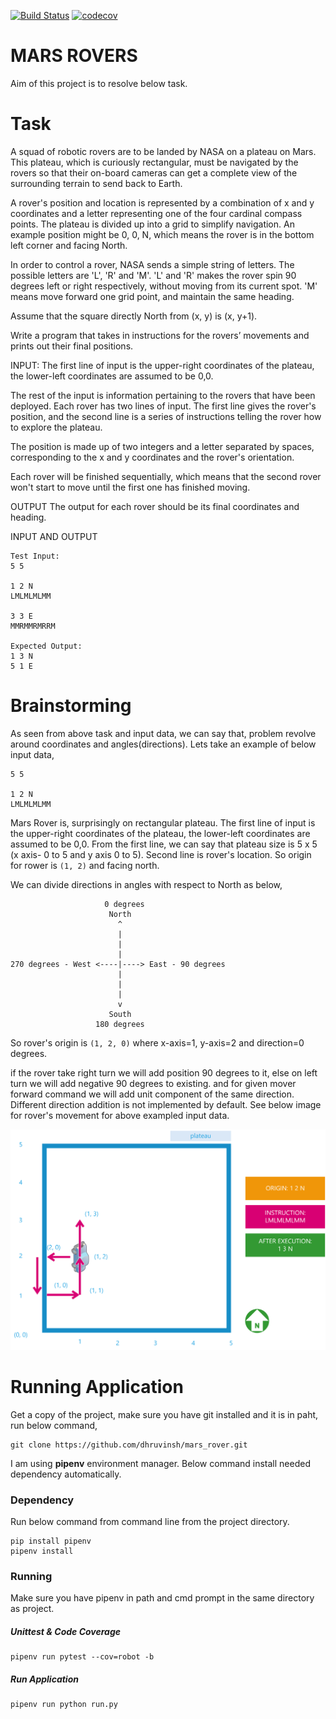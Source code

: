 [![Build Status](https://travis-ci.org/dhruvinsh/mars_rover.svg?branch=master)](https://travis-ci.org/dhruvinsh/mars_rover)
[![codecov](https://codecov.io/gh/dhruvinsh/mars_rover/branch/master/graph/badge.svg)](https://codecov.io/gh/dhruvinsh/mars_rover)


# MARS ROVERS 
Aim of this project is to resolve below task.

# Task
A squad of robotic rovers are to be landed by NASA on a plateau on Mars. This plateau, which is curiously rectangular, must be navigated by the rovers so that their on-board cameras can get a complete view of the surrounding terrain to send back to Earth. 
 
A rover's position and location is represented by a combination of x and y coordinates and a letter representing one of the four cardinal compass points. The plateau is divided up into a grid to simplify navigation. An example position might be 0, 0, N, which means the rover is in the bottom left corner and facing North. 
 
In order to control a rover, NASA sends a simple string of letters. The possible letters are 'L', 'R' and 'M'. 'L' and 'R' makes the rover spin 90 degrees left or right respectively, without moving from its current spot. 'M' means move forward one grid point, and maintain the same heading. 
 
Assume that the square directly North from (x, y) is (x, y+1). 
 
Write a program that takes in instructions for the rovers’ movements and prints out their final positions. 
 
INPUT: The first line of input is the upper-right coordinates of the plateau, the lower-left coordinates are assumed to be 0,0. 
 
The rest of the input is information pertaining to the rovers that have been deployed. Each rover has two lines of input. The first line gives the rover's position, and the second line is a series of instructions telling the rover how to explore the plateau. 
 
The position is made up of two integers and a letter separated by spaces, corresponding to the x and y coordinates and the rover's orientation. 
 
Each rover will be finished sequentially, which means that the second rover won't start to move until the first one has finished moving. 
 
OUTPUT The output for each rover should be its final coordinates and heading. 
 
INPUT AND OUTPUT 
 
``` text
Test Input:
5 5

1 2 N
LMLMLMLMM

3 3 E
MMRMMRMRRM
 
Expected Output:
1 3 N
5 1 E
```

# Brainstorming

As seen from above task and input data, we can say that, problem revolve around coordinates and angles(directions). Lets take an example of below input data,

``` text
5 5

1 2 N
LMLMLMLMM
```

Mars Rover is, surprisingly on rectangular plateau. The first line of input is the upper-right coordinates of the plateau, the lower-left coordinates are assumed to be 0,0.
From the first line, we can say that plateau size is 5 x 5 (x axis- 0 to 5 and y axis 0 to 5). Second line is rover's location. So origin for rower is `(1, 2)` and facing north.

We can divide directions in angles with respect to North as below,
``` text
                     0 degrees
                      North
                        ^
                        |
                        |
                        |
270 degrees - West <----|----> East - 90 degrees
                        |
                        |
                        |
                        v
                      South
                   180 degrees
```

So rover's origin is `(1, 2, 0)` where x-axis=1, y-axis=2 and direction=0 degrees.

if the rover take right turn we will add position 90 degrees to it, else on left turn we will add negative 90 degrees to existing. and for given mover forward command we will add unit component of the same direction. Different direction addition is not implemented by default. See below image for rover's movement for above exampled input data.

![Rover](assets\rover.png "Rover movement")

# Running Application
Get a copy of the project, make sure you have git installed and it is in paht, run below command,

```text
git clone https://github.com/dhruvinsh/mars_rover.git
```

I am using **pipenv** environment manager. Below command install needed dependency automatically.
### Dependency
Run below command from command line from the project directory.

``` text
pip install pipenv
pipenv install
```
### Running
Make sure you have pipenv in path and cmd prompt in the same directory as project.
##### Unittest & Code Coverage
``` text
pipenv run pytest --cov=robot -b
```

##### Run Application

``` text
pipenv run python run.py
```